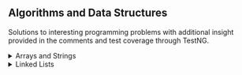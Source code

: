 ## Algorithms and Data Structures
Solutions to interesting programming problems with additional insight provided in the comments and test coverage through TestNG.

<details><summary>Arrays and Strings</summary>
  <li>hasAllUniqueChars - determines whether a String repeats any characters - O(N)</li>
  <li>isPermutation - determines whether one String could be rearranged into another given String - O(N)</li>
  <li>urlify - replaces spaces in a character array with the characters '%', '2', and '0' - O(N)</li>
  <li>isPalindromePermutation - determines whether a String can be rearranged into a pallindrome - O(N)</li>
  <li>compress - removes any repeated characters and replaces them with a count of that character - O(N)</li>
  <li>isOneEditAway - determines whether one String has had a single character addition, subtraction or modification from as compared to another String - O(N)</li>
  <li>rotate90 - given a square matrix of integers, rotates values in place so the matrix appears shifted 90 degrees O(N<sup>2</sup>)</li>
</details>

<details><summary>Linked Lists</summary>
  <li>LinkedList - a basic linked list class for testing</li>
  <li>LinkedListNode - a basic node class for testing</li>
  <li>removeDuplicates - removes any repeated elements with help of a HashSet - O(N)</li>
  <li>removeDuplicatesWithoutBuffer - removes any repeated elements in place - O(N<sup>2</sup>)</li>
  <li>getKthFromLast - returns element that is k away from end of list - O(N)</li>
  <li>removeFromMiddle - removes an element from the middle of a list - O(N)</li>
  <li>partition - reorders list so elements less than partition value come before elements equal to or greater than partition value - O(N)</li>
  <li>reverse - reverses order of elements in list - O(N)</li>
</details>
